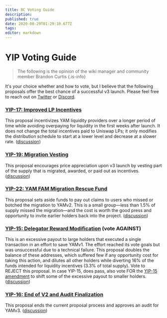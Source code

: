 ```yaml
---
title: BC Voting Guide
description: 
published: true
date: 2020-08-29T01:29:10.677Z
tags: 
editor: markdown
---
```


# YIP Voting Guide

> The following is the opinion of the wiki manager and community member Brandon Curtis
{.is-info}

It's your choice whether and how to vote, but I believe that the following proposals offer the best chance of a successful v3 launch. Please feel free to reach out on [Twitter](https://twitter.com/bcmakes) or [Discord](/team).

### [YIP-17: Improved LP Incentives][yip17]

This proposal incentivizes YAM liquidity providers over a longer period of time while avoiding overpaying for liquidity in the first weeks after launch. It does not change the total incentives paid to Uniswap LPs; it only modifies the distribution schedule to start at a lower level and decrease at a slower rate. ([discussion][yip17-forum])

### [YIP-19: Migration Vesting][yip19]

This proposal encourages price appreciation upon v3 launch by vesting part of the supply that is migrated, awarded, or paid out as incentives. ([discussion][yip19-forum])

### [YIP-22: YAM FAM Migration Rescue Fund][yip22]

This proposal sets aside funds to pay out claims to users who missed or botched the migration to YAMv2. This is a small group—less than 1.5% of supply missed the migration—and the cost is worth the good press and opportunity to invite earlier holders back into the project. ([discussion][yip22-forum])

### [YIP-15: Delegator Reward Modification][yip15] (vote AGAINST)

This is an excessive payout to large holders that executed a single transaction in an effort to save YAMv1. The effort reached its vote goals but was unsuccessful due to a technical failure.  This proposal doubles the balance of these addresses, which suffered few if any opportunity cost for taking this action, and dilutes all other holders while diverting 16% of the funds intended for liquidity incentives (3.3% of total supply).  Vote to REJECT this proposal.  In case YIP-15, does pass, also vote FOR the [YIP-15 amendment][yip15-amend] to shift some of the excessive payout to smaller holders. ([discussion][yip15-forum])

### [YIP-16: End of V2 and Audit Finalization][yip16]

This proposal ends the current proposal process and approves an audit for YAMv3. ([discussion][yip16-forum])



[yip16]: https://snapshot.page/#/yam/proposal/QmXAZP8tYwX2zZz5EzfxLZUYJt6TM9EmxY1L4qodhZ5zcZ
[yip16-forum]: https://forum.yam.finance/t/request-for-feedback-gov-end-and-audit/167

[yip15-amend]: https://snapshot.page/#/yam/proposal/QmVuJ2gDgKBje3MsMeR4M2TYdavQy8P5kqaa7HYFt3tpYN
[yip15]:https://snapshot.page/#/yam/proposal/QmSUbZ7zMs2nJ8iemVpDDEtpUWqpGuu3zE7zdozAxCvzjF
[yip15-forum]: https://forum.yam.finance/t/yip-15-delegator-reward-modificiation/130

[yip17]: https://snapshot.page/#/yam/proposal/QmcHG5AFKrSXJ7bnww8rJfTSUPYtK3tbVXBVr4oxzKoEqY
[yip17-forum]: https://forum.yam.finance/t/yam-fam-longer-term-lp-incentives-rff/187
[yip19]: https://snapshot.page/#/yam/proposal/QmVP5f5BWuxhRtKBUrUifjQrPYRM5YHngQYdK62UuSRt6p
[yip19-forum]: https://forum.yam.finance/t/yam-v2-to-v3-migration-vesting-rff/186
[yip22]: https://snapshot.page/#/yam/proposal/QmSwFus2RLkoNJRSm2VTrAxjdRQc23RrWY7W6s675CXnzi
[yip22-forum]: https://forum.yam.finance/t/yam-fam-migration-rescue-multi-sig-fund-rff/188
